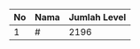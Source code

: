 | No | Nama            | Jumlah Level |
|----|-----------------|--------------|
| 1  | #    |    2196        |
